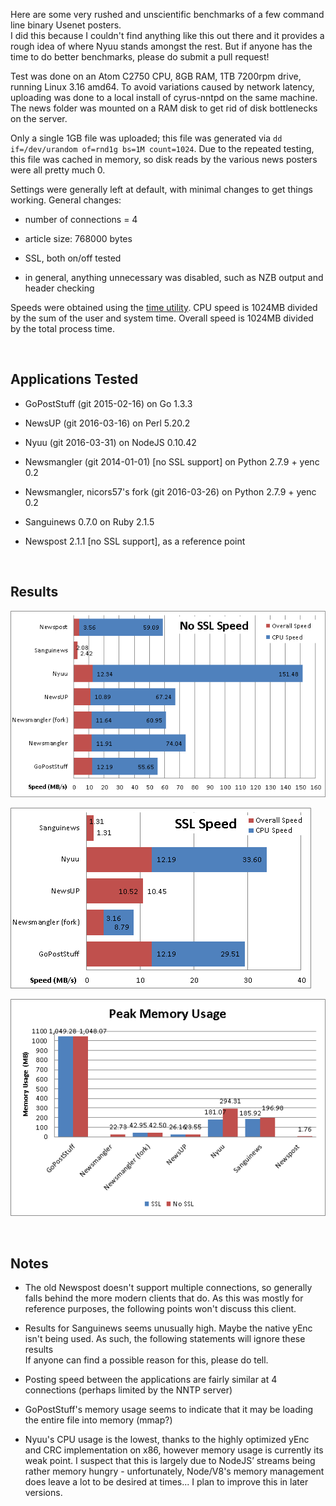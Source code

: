 Here are some very rushed and unscientific benchmarks of a few command line
binary Usenet posters.  
I did this because I couldn't find anything like this out there and it provides
a rough idea of where Nyuu stands amongst the rest. But if anyone has the time
to do better benchmarks, please do submit a pull request!

Test was done on an Atom C2750 CPU, 8GB RAM, 1TB 7200rpm drive, running Linux
3.16 amd64. To avoid variations caused by network latency, uploading was done to
a local install of cyrus-nntpd on the same machine. The news folder was mounted
on a RAM disk to get rid of disk bottlenecks on the server.

Only a single 1GB file was uploaded; this file was generated via `dd
if=/dev/urandom of=rnd1g bs=1M count=1024`. Due to the repeated testing, this
file was cached in memory, so disk reads by the various news posters were all
pretty much 0.

Settings were generally left at default, with minimal changes to get things
working. General changes:

-   number of connections = 4

-   article size: 768000 bytes

-   SSL, both on/off tested

-   in general, anything unnecessary was disabled, such as NZB output and header
    checking

Speeds were obtained using the [time
utility](<http://man7.org/linux/man-pages/man1/time.1.html>). CPU speed is
1024MB divided by the sum of the user and system time. Overall speed is 1024MB
divided by the total process time.

 

Applications Tested
-------------------

-   GoPostStuff (git 2015-02-16) on Go 1.3.3

-   NewsUP (git 2016-03-16) on Perl 5.20.2

-   Nyuu (git 2016-03-31) on NodeJS 0.10.42

-   Newsmangler (git 2014-01-01) [no SSL support] on Python 2.7.9 + yenc 0.2

-   Newsmangler, nicors57's fork (git 2016-03-26) on Python 2.7.9 + yenc 0.2

-   Sanguinews 0.7.0 on Ruby 2.1.5

-   Newspost 2.1.1 [no SSL support], as a reference point

 

Results
-------

![](<no-ssl.png>)

![](<ssl.png>)

![](<rss.png>)

 

Notes
-----

-   The old Newspost doesn't support multiple connections, so generally falls
    behind the more modern clients that do. As this was mostly for reference
    purposes, the following points won't discuss this client.

-   Results for Sanguinews seems unusually high. Maybe the native yEnc isn't
    being used. As such, the following statements will ignore these results  
    If anyone can find a possible reason for this, please do tell.

-   Posting speed between the applications are fairly similar at 4 connections
    (perhaps limited by the NNTP server)

-   GoPostStuff's memory usage seems to indicate that it may be loading the
    entire file into memory (mmap?)

-   Nyuu's CPU usage is the lowest, thanks to the highly optimized yEnc and CRC
    implementation on x86, however memory usage is currently its weak point. I
    suspect that this is largely due to NodeJS’ streams being rather memory
    hungry - unfortunately, Node/V8's memory management does leave a lot to be
    desired at times... I plan to improve this in later versions.
